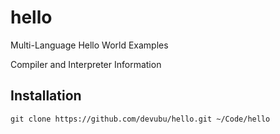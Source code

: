 # hello
Multi-Language Hello World Examples

Compiler and Interpreter Information

## Installation

    git clone https://github.com/devubu/hello.git ~/Code/hello
